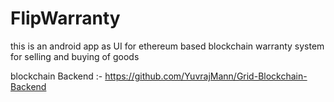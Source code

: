 # FlipWarranty

this is an android app as UI for ethereum based blockchain warranty system for selling and buying of goods 

blockchain Backend :- https://github.com/YuvrajMann/Grid-Blockchain-Backend
